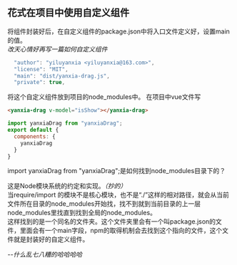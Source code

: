 ## 花式在项目中使用自定义组件
将组件封装好后，在自定义组件的package.json中将入口文件定义好，设置main的值。  
*改天心情好再写一篇如何自定义组件*


```js
  "author": "yiluyanxia <yiluyanxia@163.com>",
  "license": "MIT",
  "main": "dist/yanxia-drag.js",
  "private": true,
```
将这个自定义组件放到项目的node_modules中。
在项目中vue文件写

```html
<yanxia-drag v-model="isShow"></yanxia-drag>
```

```js
import yanxiaDrag from "yanxiaDrag";
export default {
  components: {
    yanxiaDrag
  }
}
```
import yanxiaDrag from "yanxiaDrag";是如何找到node_modules目录下的？

这是Node模块系统的约定和实现。*（抄的）*   
当require/import 的模块不是核心模块，也不是“./”这样的相对路径，就会从当前文件所在目录的node_modules开始找，找不到就到当前目录的上一层node_modules里找直到找到全局的node_modules。  
这样找到的是一个同名的文件夹。这个文件夹里会有一个叫package.json的文件，里面会有一个main字段，npm的取得机制会去找到这个指向的文件，这个文件就是封装好的自定义组件。

*--什么乱七八糟的哈哈哈哈*